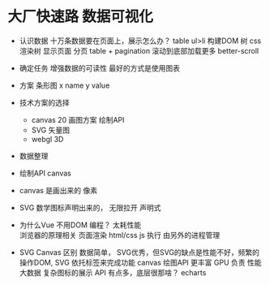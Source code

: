# 大厂快速路 数据可视化

- 认识数据
    十万条数据要在页面上，展示怎么办？
    table ul>li
    构建DOM 树 css渲染树 显示页面
    分页 table + pagination
    滚动到底部加载更多 better-scroll

- 确定任务
  增强数据的可读性 最好的方式是使用图表

- 方案 条形图
    x name
    y value

- 技术方案的选择
    - canvas 20 画图方案  绘制API
    - SVG  矢量图
    - webgl  3D

- 数据整理 
- 绘制API canvas
- canvas 是画出来的 像素
- SVG 数学图标声明出来的， 无限拉开
    声明式

- 为什么Vue 不用DOM 编程？
    太耗性能  
    浏览器的原理相关
    页面渲染 html/css
    js 执行 由另外的进程管理

- SVG Canvas 区别
    数据简单， SVG优秀，但SVG的缺点是性能不好，频繁的操作DOM, SVG 依托标签来完成功能
    canvas 绘图API 更丰富 GPU 负责 性能  大数据 复杂图标的展示
    API 有点多，底层很那啥？ echarts



